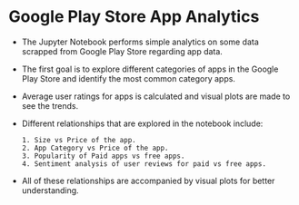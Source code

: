# Google Play Store App Analytics

- The Jupyter Notebook performs simple analytics on some data scrapped from Google Play Store regarding app data.
- The first goal is to explore different categories of apps in the Google Play Store and identify the most common category apps.
- Average user ratings for apps is calculated and visual plots are made to see the trends.
- Different relationships that are explored in the notebook include:

      1. Size vs Price of the app.
      2. App Category vs Price of the app.
      3. Popularity of Paid apps vs free apps.
      4. Sentiment analysis of user reviews for paid vs free apps.

- All of these relationships are accompanied by visual plots for better understanding.
